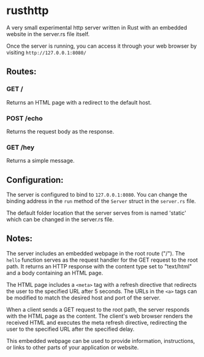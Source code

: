 # rusthttp

A very small experimental http server written in Rust with an embedded website in the server.rs file itself.

Once the server is running, you can access it through your web browser by visiting `http://127.0.0.1:8080/`

## Routes:

### GET /

Returns an HTML page with a redirect to the default host.

### POST /echo

Returns the request body as the response.

### GET /hey

Returns a simple message.

## Configuration:

The server is configured to bind to `127.0.0.1:8080`. You can change the binding address in the `run` method of the `Server` struct in the `server.rs` file.

The default folder location that the server serves from is named 'static' which can be changed in the server.rs file.

## Notes:

The server includes an embedded webpage in the root route ("/"). The `hello` function serves as the request handler for the GET request to the root path. It returns an HTTP response with the content type set to "text/html" and a body containing an HTML page.

The HTML page includes a `<meta>` tag with a refresh directive that redirects the user to the specified URL after 5 seconds. The URLs in the `<a>` tags can be modified to match the desired host and port of the server.

When a client sends a GET request to the root path, the server responds with the HTML page as the content. The client's web browser renders the received HTML and executes the meta refresh directive, redirecting the user to the specified URL after the specified delay.

This embedded webpage can be used to provide information, instructions, or links to other parts of your application or website.
